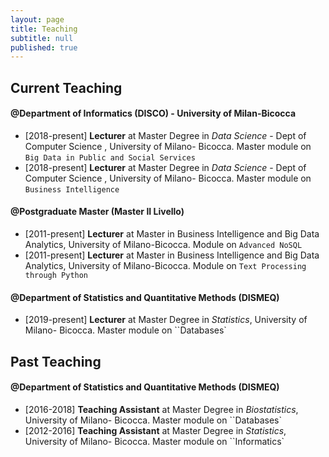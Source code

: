 ```yaml
---
layout: page
title: Teaching
subtitle: null
published: true
---
```

## Current Teaching

#### @Department of Informatics (DISCO) - University of Milan-Bicocca
- [2018-present] **Lecturer** at Master Degree in *Data Science* - Dept of Computer Science , University of Milano- Bicocca. Master module on ``Big Data in Public and Social Services``
- [2018-present] **Lecturer** at Master Degree in *Data Science* - Dept of Computer Science , University of Milano- Bicocca. Master module on ``Business Intelligence``

#### @Postgraduate Master (Master II Livello)
- [2011-present] **Lecturer** at Master in Business Intelligence and Big Data Analytics, University of Milano-Bicocca. Module on ``Advanced NoSQL``
- [2011-present] **Lecturer** at Master in Business Intelligence and Big Data Analytics, University of Milano-Bicocca. Module on ``Text Processing through Python``

#### @Department of Statistics and Quantitative Methods (DISMEQ)
- [2019-present] **Lecturer** at Master Degree in *Statistics*,  University of Milano- Bicocca. Master module on ``Databases`

## Past Teaching

#### @Department of Statistics and Quantitative Methods (DISMEQ)
- [2016-2018] **Teaching Assistant** at Master Degree in *Biostatistics*,  University of Milano- Bicocca. Master module on ``Databases`
- [2012-2016] **Teaching Assistant** at Master Degree in *Statistics*,  University of Milano- Bicocca. Master module on ``Informatics`
